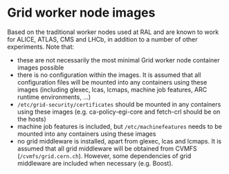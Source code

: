 # Grid worker node images

Based on the traditional worker nodes used at RAL and are known to work for ALICE, ATLAS, CMS and LHCb, in addition to a number of other experiments. Note that:
- these are not necessarily the most minimal Grid worker node container images possible
- there is no configuration within the images. It is assumed that all configuration files will be mounted into any containers using these images (including glexec, lcas, lcmaps, machine job features, ARC runtime environments, ...)
- `/etc/grid-security/certificates` should be mounted in any containers using these images (e.g. ca-policy-egi-core and fetch-crl should be on the hosts)
- machine job features is included, but `/etc/machinefeatures` needs to be mounted into any containers using these images
- no grid middleware is installed, apart from glexec, lcas and lcmaps. It is assumed that all grid middleware will be obtained from CVMFS (`/cvmfs/grid.cern.ch`). However, some dependencies of grid middleware are included when necessary (e.g. Boost).
